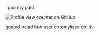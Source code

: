 i poo my pant

![Profile view counter on GitHub](https://komarev.com/ghpvc/?username=Chromylisse)

goated naiad btw user chromylisse on idv

